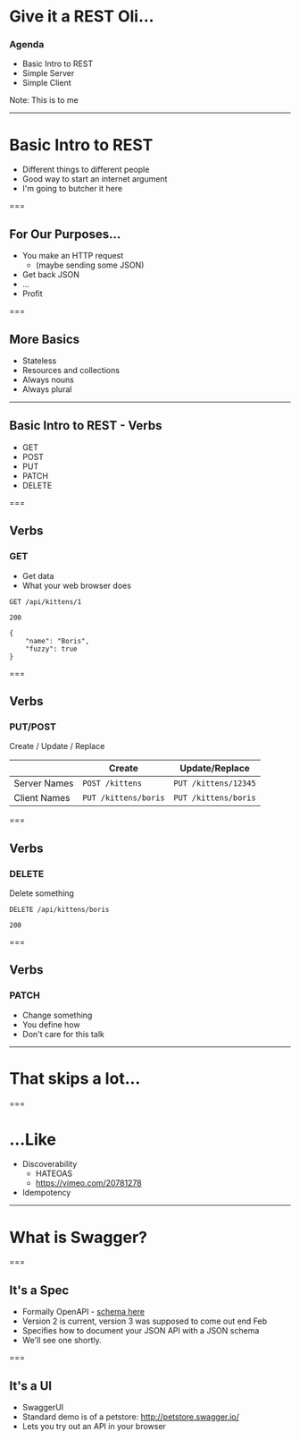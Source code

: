 # Give it a REST Oli...

### Agenda
- Basic Intro to REST
- Simple Server
- Simple Client

Note:
This is to me

---

# Basic Intro to REST

- Different things to different people
- Good way to start an internet argument
- I'm going to butcher it here

===

## For Our Purposes...

- You make an HTTP request
    - (maybe sending some JSON)
- Get back JSON
- ...
- Profit

===

## More Basics

- Stateless
- Resources and collections
- Always nouns
- Always plural

---

## Basic Intro to REST -  Verbs

- GET
- POST
- PUT
- PATCH
- DELETE

===

## Verbs

### GET
- Get data
- What your web browser does

```
GET /api/kittens/1

200

{
    "name": "Boris",
    "fuzzy": true
}
```

===

## Verbs

### PUT/POST
Create / Update / Replace

|                | Create | Update/Replace
|----------------|-----|-----
|Server Names    | `POST /kittens` | `PUT /kittens/12345`
|Client Names    | `PUT /kittens/boris` | `PUT /kittens/boris`


===

## Verbs

### DELETE
Delete something

```
DELETE /api/kittens/boris

200
```

===

## Verbs

### PATCH
- Change something
- You define how
- Don't care for this talk

---

# That skips a lot...

===

# ...Like

- Discoverability
    - HATEOAS
    - https://vimeo.com/20781278
- Idempotency

---

# What is Swagger?

===

## It's a Spec

- Formally OpenAPI - [schema here](https://github.com/OAI/OpenAPI-Specification/blob/master/versions/2.0.md#openapi-specification)
- Version 2 is current, version 3 was supposed to come out end Feb
- Specifies how to document your JSON API with a JSON schema
- We'll see one shortly.

===

## It's a UI

- SwaggerUI
- Standard demo is of a petstore: http://petstore.swagger.io/
- Lets you try out an API in your browser
